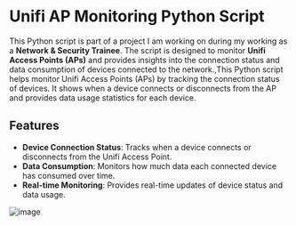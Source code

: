# Unifi AP Monitoring Python Script

This Python script is part of a project I am working on during my working as a **Network & Security Trainee**. The script is designed to monitor **Unifi Access Points (APs)** and provides insights into the connection status and data consumption of devices connected to the network.,This Python script helps monitor Unifi Access Points (APs) by tracking the connection status of devices. It shows when a device connects or disconnects from the AP and provides data usage statistics for each device.

## Features

- **Device Connection Status**: Tracks when a device connects or disconnects from the Unifi Access Point.
- **Data Consumption**: Monitors how much data each connected device has consumed over time.
- **Real-time Monitoring**: Provides real-time updates of device status and data usage.

![image](https://github.com/user-attachments/assets/ea26e358-451d-4f6e-9d44-e27907a22fbb)

